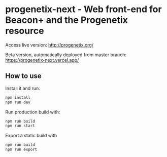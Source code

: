 # progenetix-next - Web front-end for Beacon+ and the Progenetix resource

Access live version: http://progenetix.org/

Beta version, automatically deployed from master branch:
https://progenetix-next.vercel.app/


## How to use

Install it and run:

```bash
npm install
npm run dev
```

Run production build with:

```bash
npm run build
npm run start
```

Export a static build with

```bash
npm run build
npm run export
```
